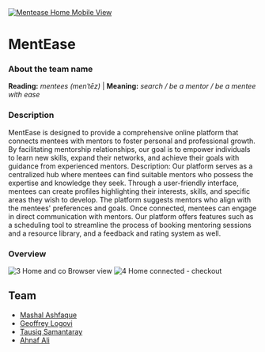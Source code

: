 <!-- Here is the description of the repo go to project to see the project -->

 <a href="https://ghw.mlh.io/events/api-week">
 <img alt="Mentease Home Mobile View" src="https://github.com/mashal02/MentEase/assets/52314615/6729ed76-d98e-4388-a663-68784ca59f36">
 </a>

# MentEase
### About the team name
**Reading:** _mentees (menˈtēz)_ | **Meaning:** _search / be a mentor / be a mentee with ease_

### Description
MentEase is designed to provide a comprehensive online platform that connects mentees with mentors to foster personal and professional growth. By facilitating mentorship relationships, our goal is to empower individuals to learn new skills, expand their networks, and achieve their goals with guidance from experienced mentors. Description: Our platform serves as a centralized hub where mentees can find suitable mentors who possess the expertise and knowledge they seek. Through a user-friendly interface, mentees can create profiles highlighting their interests, skills, and specific areas they wish to develop. The platform suggests mentors who align with the mentees' preferences and goals. Once connected, mentees can engage in direct communication with mentors. Our platform offers features such as a scheduling tool to streamline the process of booking mentoring sessions and a resource library, and a feedback and rating system as well.

### Overview
![3 Home and co Browser view](https://github.com/mashal02/MentEase/assets/52314615/48699ff3-eb78-4bc8-a4bb-9ce779327805)
![4 Home connected - checkout](https://github.com/mashal02/MentEase/assets/52314615/cab196dc-ceae-43a7-b1c8-9331d9a78168)

## Team
- [Mashal Ashfaque](https://github.com/mashal02)
- [Geoffrey Logovi](https://github.com/geoffreylgv)
- [Tausiq Samantaray](https://github.com/tausiq2003)
- [Ahnaf Ali](https://github.com/Propo41)



